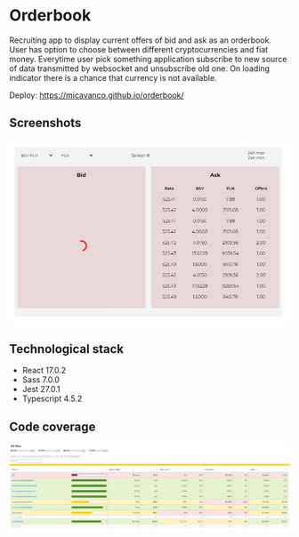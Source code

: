 # Orderbook

Recruiting app to display current offers of bid and ask as an orderbook. User has option to choose between different cryptocurrencies and fiat money. Everytime user pick something application subscribe to new source of data transmitted by websocket and unsubscribe old one. On loading indicator there is a chance that currency is not available. 

Deploy: https://micavanco.github.io/orderbook/

## Screenshots
![alt text](https://raw.githubusercontent.com/micavanco/orderbook/master/public/screenshot.jpg)

## Technological stack

* React 17.0.2
* Sass 7.0.0
* Jest 27.0.1
* Typescript 4.5.2

## Code coverage
![alt text](https://raw.githubusercontent.com/micavanco/orderbook/master/public/screenshot2.jpg)
